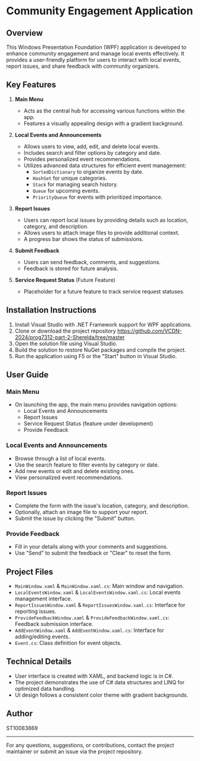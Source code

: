# Community Engagement Application

## Overview

This Windows Presentation Foundation (WPF) application is developed to enhance community engagement and manage local events effectively. It provides a user-friendly platform for users to interact with local events, report issues, and share feedback with community organizers.

## Key Features

1. **Main Menu**
   - Acts as the central hub for accessing various functions within the app.
   - Features a visually appealing design with a gradient background.

2. **Local Events and Announcements**
   - Allows users to view, add, edit, and delete local events.
   - Includes search and filter options by category and date.
   - Provides personalized event recommendations.
   - Utilizes advanced data structures for efficient event management:
     - `SortedDictionary` to organize events by date.
     - `HashSet` for unique categories.
     - `Stack` for managing search history.
     - `Queue` for upcoming events.
     - `PriorityQueue` for events with prioritized importance.

3. **Report Issues**
   - Users can report local issues by providing details such as location, category, and description.
   - Allows users to attach image files to provide additional context.
   - A progress bar shows the status of submissions.

4. **Submit Feedback**
   - Users can send feedback, comments, and suggestions.
   - Feedback is stored for future analysis.

5. **Service Request Status** (Future Feature)
   - Placeholder for a future feature to track service request statuses.

## Installation Instructions

1. Install Visual Studio with .NET Framework support for WPF applications.
2. Clone or download the project repository https://github.com/VCDN-2024/prog7312-part-2-Sherelda/tree/master 
3. Open the solution file using Visual Studio.
4. Build the solution to restore NuGet packages and compile the project.
5. Run the application using F5 or the "Start" button in Visual Studio.

## User Guide

### Main Menu

- On launching the app, the main menu provides navigation options:
  - Local Events and Announcements
  - Report Issues
  - Service Request Status (feature under development)
  - Provide Feedback

### Local Events and Announcements

- Browse through a list of local events.
- Use the search feature to filter events by category or date.
- Add new events or edit and delete existing ones.
- View personalized event recommendations.

### Report Issues

- Complete the form with the issue's location, category, and description.
- Optionally, attach an image file to support your report.
- Submit the issue by clicking the "Submit" button.

### Provide Feedback

- Fill in your details along with your comments and suggestions.
- Use "Send" to submit the feedback or "Clear" to reset the form.

## Project Files

- `MainWindow.xaml` & `MainWindow.xaml.cs`: Main window and navigation.
- `LocalEventsWindow.xaml` & `LocalEventsWindow.xaml.cs`: Local events management interface.
- `ReportIssuesWindow.xaml` & `ReportIssuesWindow.xaml.cs`: Interface for reporting issues.
- `ProvideFeedbackWindow.xaml` & `ProvideFeedbackWindow.xaml.cs`: Feedback submission interface.
- `AddEventWindow.xaml` & `AddEventWindow.xaml.cs`: Interface for adding/editing events.
- `Event.cs`: Class definition for event objects.

## Technical Details

- User interface is created with XAML, and backend logic is in C#.
- The project demonstrates the use of C# data structures and LINQ for optimized data handling.
- UI design follows a consistent color theme with gradient backgrounds.

## Author

ST10083869

---

For any questions, suggestions, or contributions, contact the project maintainer or submit an issue via the project repository.
